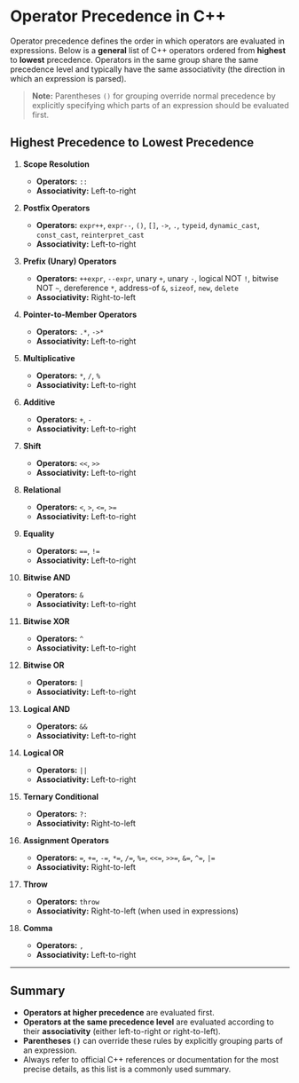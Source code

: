 # Operator Precedence in C++

Operator precedence defines the order in which operators are evaluated in expressions. Below is a **general** list of C++ operators ordered from **highest** to **lowest** precedence. Operators in the same group share the same precedence level and typically have the same associativity (the direction in which an expression is parsed).

> **Note:** Parentheses `()` for grouping override normal precedence by explicitly specifying which parts of an expression should be evaluated first.  

## Highest Precedence to Lowest Precedence

1. **Scope Resolution**
   - **Operators:** `::`
   - **Associativity:** Left-to-right

2. **Postfix Operators**
   - **Operators:** `expr++`, `expr--`, `()`, `[]`, `->`, `.`, `typeid`, `dynamic_cast`, `const_cast`, `reinterpret_cast`
   - **Associativity:** Left-to-right

3. **Prefix (Unary) Operators**
   - **Operators:** `++expr`, `--expr`, unary `+`, unary `-`, logical NOT `!`, bitwise NOT `~`, dereference `*`, address-of `&`, `sizeof`, `new`, `delete`
   - **Associativity:** Right-to-left

4. **Pointer-to-Member Operators**
   - **Operators:** `.*`, `->*`
   - **Associativity:** Left-to-right

5. **Multiplicative**
   - **Operators:** `*`, `/`, `%`
   - **Associativity:** Left-to-right

6. **Additive**
   - **Operators:** `+`, `-`
   - **Associativity:** Left-to-right

7. **Shift**
   - **Operators:** `<<`, `>>`
   - **Associativity:** Left-to-right

8. **Relational**
   - **Operators:** `<`, `>`, `<=`, `>=`
   - **Associativity:** Left-to-right

9. **Equality**
   - **Operators:** `==`, `!=`
   - **Associativity:** Left-to-right

10. **Bitwise AND**
    - **Operators:** `&`
    - **Associativity:** Left-to-right

11. **Bitwise XOR**
    - **Operators:** `^`
    - **Associativity:** Left-to-right

12. **Bitwise OR**
    - **Operators:** `|`
    - **Associativity:** Left-to-right

13. **Logical AND**
    - **Operators:** `&&`
    - **Associativity:** Left-to-right

14. **Logical OR**
    - **Operators:** `||`
    - **Associativity:** Left-to-right

15. **Ternary Conditional**
    - **Operators:** `?:`
    - **Associativity:** Right-to-left

16. **Assignment Operators**
    - **Operators:** `=`, `+=`, `-=`, `*=`, `/=`, `%=`, `<<=`, `>>=`, `&=`, `^=`, `|=`
    - **Associativity:** Right-to-left

17. **Throw**
    - **Operators:** `throw`
    - **Associativity:** Right-to-left (when used in expressions)

18. **Comma**
    - **Operators:** `,`
    - **Associativity:** Left-to-right

---

## Summary

- **Operators at higher precedence** are evaluated first.  
- **Operators at the same precedence level** are evaluated according to their **associativity** (either left-to-right or right-to-left).  
- **Parentheses `()`** can override these rules by explicitly grouping parts of an expression.  
- Always refer to official C++ references or documentation for the most precise details, as this list is a commonly used summary.